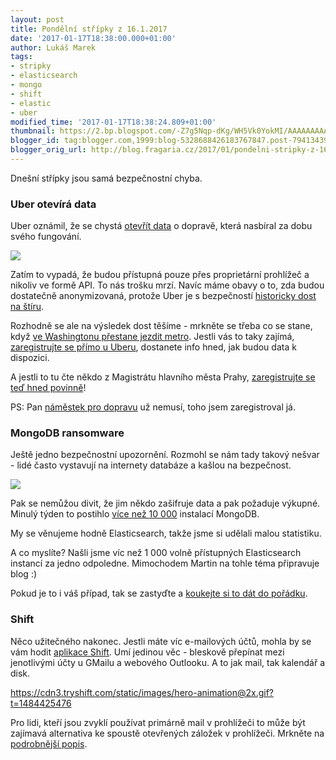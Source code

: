 ```yaml
---
layout: post
title: Pondělní střípky z 16.1.2017
date: '2017-01-17T18:38:00.000+01:00'
author: Lukáš Marek
tags:
- stripky
- elasticsearch
- mongo
- shift
- elastic
- uber
modified_time: '2017-01-17T18:38:24.809+01:00'
thumbnail: https://2.bp.blogspot.com/-Z7g5Nqp-dKg/WH5Vk0YokMI/AAAAAAAAAx8/Tc3BySqHbp0iAod_ohSQpt5IvSEINdgZQCPcB/s72-c/_ko52yozjtq-john-cobb.jpg
blogger_id: tag:blogger.com,1999:blog-5328688426183767847.post-794134394114307598
blogger_orig_url: http://blog.fragaria.cz/2017/01/pondelni-stripky-z-1612017.html
---
```


Dnešní střípky jsou samá bezpečnostní chyba.

<span id="more"></span>

### Uber otevírá data

Uber oznámil, že se chystá [otevřít
data](https://movement.uber.com/cities) o dopravě, která nasbíral za
dobu svého
fungování.

[![](https://2.bp.blogspot.com/-Z7g5Nqp-dKg/WH5Vk0YokMI/AAAAAAAAAx8/Tc3BySqHbp0iAod_ohSQpt5IvSEINdgZQCPcB/s400/_ko52yozjtq-john-cobb.jpg)](https://2.bp.blogspot.com/-Z7g5Nqp-dKg/WH5Vk0YokMI/AAAAAAAAAx8/Tc3BySqHbp0iAod_ohSQpt5IvSEINdgZQCPcB/s1600/_ko52yozjtq-john-cobb.jpg)

Zatím to vypadá, že budou přístupná pouze přes proprietární prohlížeč a
nikoliv ve formě API. To nás trošku mrzí. Navíc máme obavy o to, zda
budou dostatečně anonymizovaná, protože Uber je s bezpečností
[historicky dost na
štíru](https://nakedsecurity.sophos.com/2016/06/24/uber-under-attack-how-penetration-testers-turn-bugs-into-breaches/).

Rozhodně se ale na výsledek dost těšíme - mrkněte se třeba co se stane,
když [ve Washingtonu přestane jezdit
metro](https://movement.uber.com/use-case/dc). Jestli vás to taky
zajímá, [zaregistrujte se přímo u
Uberu](https://movement.uber.com/cities), dostanete info hned, jak budou
data k dispozici.

A jestli to tu čte někdo z Magistrátu hlavního města Prahy,
[zaregistrujte se teď hned povinně](https://movement.uber.com/cities)\!

PS: Pan [náměstek pro
dopravu](http://www.praha.eu/jnp/cz/o_meste/magistrat/odbory/index.html?divisionId=154)
už nemusí, toho jsem zaregistroval já.

### MongoDB ransomware

Ještě jedno bezpečnostní upozornění. Rozmohl se nám tady takový nešvar -
lidé často vystavují na internety databáze a kašlou na
bezpečnost.

[![](https://3.bp.blogspot.com/-E5KFGs-Q3to/WH5WNxV35MI/AAAAAAAAAyA/Lxn_oe1qhdsBPshyPdWwhMRkZq8oz2KsgCLcB/s400/ocrpjce6gpk-vitaly.jpg)](https://3.bp.blogspot.com/-E5KFGs-Q3to/WH5WNxV35MI/AAAAAAAAAyA/Lxn_oe1qhdsBPshyPdWwhMRkZq8oz2KsgCLcB/s1600/ocrpjce6gpk-vitaly.jpg)

Pak se nemůžou divit, že jim někdo zašifruje data a pak požaduje
výkupné. Minulý týden to postihlo [více
než 10 000](http://arstechnica.co.uk/security/2017/01/more-than-10000-online-databases-taken-hostage-by-ransomware-attackers/)
instalací MongoDB.

My se věnujeme hodně Elasticsearch, takže jsme si udělali malou
statistiku.

A co myslíte? Našli jsme víc než 1 000 volně přístupných Elasticsearch
instancí za jedno odpoledne. Mimochodem Martin na tohle téma připravuje
blog :)

Pokud je to i váš případ, tak se zastyďte a [koukejte si to dát do
pořádku](https://www.elastic.co/blog/protecting-against-attacks-that-hold-your-data-for-ransom).

### Shift

Něco užitečného nakonec. Jestli máte víc e-mailových účtů, mohla by se
vám hodit [aplikace Shift](https://tryshift.com). Umí jedinou věc -
bleskově přepínat mezi jenotlivými účty u GMailu a webového Outlooku. A
to jak mail, tak kalendář a
disk.

<https://cdn3.tryshift.com/static/images/hero-animation@2x.gif?t=1484425476>

Pro lidi, kteří jsou zvyklí používat primárně mail v prohlížeči to může
být zajímavá alternativa ke spoustě otevřených záložek v prohlížeči.
Mrkněte na [podrobnější
popis](http://www.czechcrunch.cz/2017/01/shift-aplikace-ktera-zjednodussi-vasi-praci-s-vice-gmail-ucty-najednou/).
